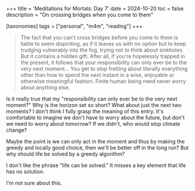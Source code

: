 +++
title = 'Meditations for Mortals: Day 7'
date = 2024-10-20
toc = false
description = "On crossing bridges when you come to them"

[taxonomies]
tags = ["personal", "m4m", "reading"]
+++

> The fact that you can't cross bridges before you come to them is liable to seem dispiriting, as if it leaves us with no option but to keep trudging vulnerably into the fog, trying not to think about sinkholes. But it contains a hidden gift. After all, if you're hopelessly trapped in the present, it follows that your responsibility can only ever be to the very next moment... You get to stop fretting about literally everything other than how to spend the next instant in a wise, enjoyable or otherwise meaningful fashion. Finite human being need never worry about anything else. 

Is it really true that my "responsibility can only ever be to the very next moment?" Why is the horizon set so short? What about just the next two moments? I don't think I fully grasp the meaning of this entry. It's comfortable to imagine we don't have to worry about the future, but don't we need to worry about tomorrow? If we didn't, who would stop climate change?

Maybe the point is we can only act in the moment and thus by making the greedy and locally good choice, then we'll be better off in the long run? But why should life be solved by a greedy algorithm? 

I don't like the phrase "life can be solved." It misses a key element that life has no solution. 

I'm not sure about this.
